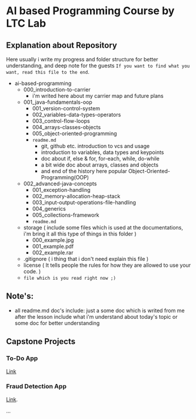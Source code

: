 # AI based Programming Course by LTC Lab

## Explanation about Repository

Here usually i write my progress and folder structure for better understanding, and deep note for the guests `If you want to find what you want, read this file to the end`.

- ai-based-programming
  - 000_introduction-to-carrier
    - i'm writed here about my carrier map and future plans
  - 001_java-fundamentals-oop
    - 001_version-control-system
    - 002_variables-data-types-operators
    - 003_control-flow-loops
    - 004_arrays-classes-objects
    - 005_object-oriented-programming
    - `readme.md`
      - git, github etc. introduction to vcs and usage
      - introduction to variables, data types and keypoints
      - doc about if, else & for, for-each, while, do-while
      - a bit wide doc about arrays, classes and objects
      - and end of the history here popular Object-Oriented-Programming(OOP)
  - 002_advanced-java-concepts
    - 001_exception-handling
    - 002_memory-allocation-heap-stack
    - 003_input-output-operations-file-handling
    - 004_generics
    - 005_collections-framework
    - `readme.md`
  - storage ( include some files which is used at the documentations, i'm bring it all this type of things in this folder )
    - 000_example.jpg
    - 001_example.pdf
    - 002_example.rar
  - .gitignore ( i thing that i don't need explain this file )
  - license ( It tells people the rules for how they are allowed to use your code. )
  - `file which is you read right now ;)`

## Note's:

- all readme.md doc's include: just a some doc which is writed from me after the lesson include what i'm understand about today's topic or some doc for better understanding

## Capstone Projects

### To-Do App

[Link](https://github.com/ravi-hamidov/javafx-todo-app)

### Fraud Detection App

[Link](https://github.com/ravi-hamidov/javafx-fraud-detector).

...